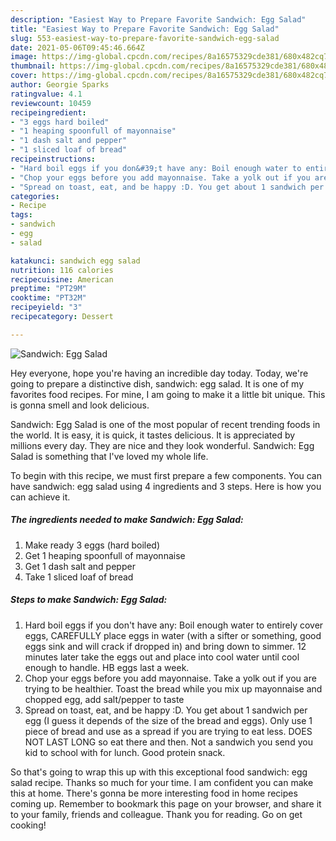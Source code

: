 ```yaml
---
description: "Easiest Way to Prepare Favorite Sandwich: Egg Salad"
title: "Easiest Way to Prepare Favorite Sandwich: Egg Salad"
slug: 553-easiest-way-to-prepare-favorite-sandwich-egg-salad
date: 2021-05-06T09:45:46.664Z
image: https://img-global.cpcdn.com/recipes/8a16575329cde381/680x482cq70/sandwich-egg-salad-recipe-main-photo.jpg
thumbnail: https://img-global.cpcdn.com/recipes/8a16575329cde381/680x482cq70/sandwich-egg-salad-recipe-main-photo.jpg
cover: https://img-global.cpcdn.com/recipes/8a16575329cde381/680x482cq70/sandwich-egg-salad-recipe-main-photo.jpg
author: Georgie Sparks
ratingvalue: 4.1
reviewcount: 10459
recipeingredient:
- "3 eggs hard boiled"
- "1 heaping spoonfull of mayonnaise"
- "1 dash salt and pepper"
- "1 sliced loaf of bread"
recipeinstructions:
- "Hard boil eggs if you don&#39;t have any: Boil enough water to entirely cover eggs, CAREFULLY place eggs in water (with a sifter or something, good eggs sink and will crack if dropped in) and bring down to simmer. 12 minutes later take the eggs out and place into cool water until cool enough to handle. HB eggs last a week."
- "Chop your eggs before you add mayonnaise. Take a yolk out if you are trying to be healthier. Toast the bread while you mix up mayonnaise and chopped egg, add salt/pepper to taste"
- "Spread on toast, eat, and be happy :D. You get about 1 sandwich per egg (I guess it depends of the size of the bread and eggs). Only use 1 piece of bread and use as a spread if you are trying to eat less. DOES NOT LAST LONG so eat there and then. Not a sandwich you send you kid to school with for lunch. Good protein snack."
categories:
- Recipe
tags:
- sandwich
- egg
- salad

katakunci: sandwich egg salad 
nutrition: 116 calories
recipecuisine: American
preptime: "PT29M"
cooktime: "PT32M"
recipeyield: "3"
recipecategory: Dessert

---
```



![Sandwich: Egg Salad](https://img-global.cpcdn.com/recipes/8a16575329cde381/680x482cq70/sandwich-egg-salad-recipe-main-photo.jpg)

Hey everyone, hope you're having an incredible day today. Today, we're going to prepare a distinctive dish, sandwich: egg salad. It is one of my favorites food recipes. For mine, I am going to make it a little bit unique. This is gonna smell and look delicious.

Sandwich: Egg Salad is one of the most popular of recent trending foods in the world. It is easy, it is quick, it tastes delicious. It is appreciated by millions every day. They are nice and they look wonderful. Sandwich: Egg Salad is something that I've loved my whole life.




To begin with this recipe, we must first prepare a few components. You can have sandwich: egg salad using 4 ingredients and 3 steps. Here is how you can achieve it.

<!--inarticleads1-->

##### The ingredients needed to make Sandwich: Egg Salad:

1. Make ready 3 eggs (hard boiled)
1. Get 1 heaping spoonfull of mayonnaise
1. Get 1 dash salt and pepper
1. Take 1 sliced loaf of bread




<!--inarticleads2-->

##### Steps to make Sandwich: Egg Salad:

1. Hard boil eggs if you don&#39;t have any: Boil enough water to entirely cover eggs, CAREFULLY place eggs in water (with a sifter or something, good eggs sink and will crack if dropped in) and bring down to simmer. 12 minutes later take the eggs out and place into cool water until cool enough to handle. HB eggs last a week.
1. Chop your eggs before you add mayonnaise. Take a yolk out if you are trying to be healthier. Toast the bread while you mix up mayonnaise and chopped egg, add salt/pepper to taste
1. Spread on toast, eat, and be happy :D. You get about 1 sandwich per egg (I guess it depends of the size of the bread and eggs). Only use 1 piece of bread and use as a spread if you are trying to eat less. DOES NOT LAST LONG so eat there and then. Not a sandwich you send you kid to school with for lunch. Good protein snack.




So that's going to wrap this up with this exceptional food sandwich: egg salad recipe. Thanks so much for your time. I am confident you can make this at home. There's gonna be more interesting food in home recipes coming up. Remember to bookmark this page on your browser, and share it to your family, friends and colleague. Thank you for reading. Go on get cooking!

